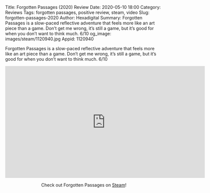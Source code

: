 Title: Forgotten Passages (2020) Review
Date: 2020-05-10 18:00
Category: Reviews
Tags: forgotten passages, positive review, steam, video
Slug: forgotten-passages-2020
Author: Hexadigital
Summary: Forgotten Passages is a slow-paced reflective adventure that feels more like an art piece than a game. Don’t get me wrong, it’s still a game, but it’s good for when you don’t want to think much. 6/10
og_image: images/steam/1120940.jpg
Appid: 1120940

Forgotten Passages is a slow-paced reflective adventure that feels more like an art piece than a game. Don’t get me wrong, it’s still a game, but it’s good for when you don’t want to think much. 6/10

<center><iframe src="https://www.youtube.com/embed/fyqDfCsBkx0?feature=oembed" allow="accelerometer; autoplay; encrypted-media; gyroscope; picture-in-picture" width="640" height="360" frameborder="0"></iframe>

Check out Forgotten Passages on [Steam](https://store.steampowered.com/app/1120940/?curator_clanid=34633900)!</center>